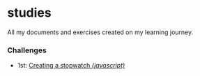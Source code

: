# studies
All my documents and exercises created on my learning journey.


### Challenges

- 1st: [Creating a stopwatch *(javascript)*](https://github.com/julianosill/studies/tree/master/js-stopwatch)
